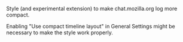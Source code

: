 Style (and experimental extension) to make chat.mozilla.org log more compact.

Enabling "Use compact timeline layout" in General Settings might be necessary to make the style work properly.
